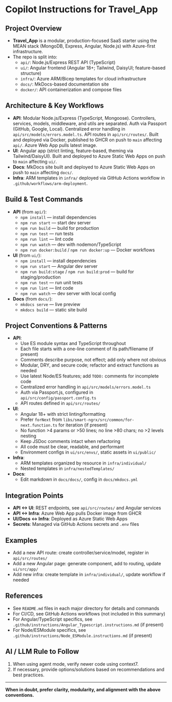 # Copilot Instructions for Travel_App

## Project Overview

- **Travel_App** is a modular, production-focused SaaS starter using the MEAN stack (MongoDB, Express, Angular, Node.js) with Azure-first infrastructure.
- The repo is split into:
  - `api/`: Node.js/Express REST API (TypeScript)
  - `ui/`: Angular frontend (Angular 18+; Tailwind, DaisyUI; feature-based structure)
  - `infra/`: Azure ARM/Bicep templates for cloud infrastructure
  - `docs/`: MkDocs-based documentation site
  - `docker/`: API containerization and compose files

## Architecture & Key Workflows

- **API**: Modular Node.js/Express (TypeScript, Mongoose). Controllers, services, models, middleware, and utils are separated. Auth via Passport (GitHub, Google, Local). Centralized error handling in `api/src/models/errors.model.ts`. API routes in `api/src/routes/`. Built and deployed via Docker, published to GHCR on push to `main` affecting `api/`. Azure Web App pulls latest image.
- **UI**: Angular app (strict linting, feature-based, theming via Tailwind/DaisyUI). Built and deployed to Azure Static Web Apps on push to `main` affecting `ui/`.
- **Docs**: MkDocs site built and deployed to Azure Static Web Apps on push to `main` affecting `docs/`.
- **Infra**: ARM templates in `infra/` deployed via GitHub Actions workflow in `.github/workflows/arm-deployment`.

## Build & Test Commands

- **API** (from `api/`):
  - `npm install` — install dependencies
  - `npm run start` — start dev server
  - `npm run build` — build for production
  - `npm run test` — run tests
  - `npm run lint` — lint code
  - `npm run watch` — dev with nodemon/TypeScript
  - `npm run docker:build` / `npm run docker:up` — Docker workflows
- **UI** (from `ui/`):
  - `npm install` — install dependencies
  - `npm run start` — Angular dev server
  - `npm run build:stage` / `npm run build:prod` — build for staging/production
  - `npm run test` — run unit tests
  - `npm run lint` — lint code
  - `npm run watch` — dev server with local config
- **Docs** (from `docs/`):
  - `mkdocs serve` — live preview
  - `mkdocs build` — static site build

## Project Conventions & Patterns

- **API**:
  - Use ES module syntax and TypeScript throughout
  - Each file starts with a one-line comment of its path/filename (if present)
  - Comments describe purpose, not effect; add only where not obvious
  - Modular, DRY, and secure code; refactor and extract functions as needed
  - Use latest Node/ES features; add `TODO:` comments for incomplete code
  - Centralized error handling in `api/src/models/errors.model.ts`
  - Auth via Passport.js, configured in `api/src/config/passport.config.ts`
  - API routes defined in `api/src/routes/`
- **UI**:
  - Angular 18+ with strict linting/formatting
  - Prefer `forNext` from `libs/smart-ngrx/src/common/for-next.function.ts` for iteration (if present)
  - No function >4 params or >50 lines; no line >80 chars; no >2 levels nesting
  - Keep JSDoc comments intact when refactoring
  - All code must be clear, readable, and performant
  - Environment configs in `ui/src/envs/`, static assets in `ui/public/`
- **Infra**:
  - ARM templates organized by resource in `infra/individual/`
  - Nested templates in `infra/nestedTemplates/`
- **Docs**:
  - Edit markdown in `docs/docs/`, config in `docs/mkdocs.yml`

## Integration Points

- **API <-> UI**: REST endpoints, see `api/src/routes/` and Angular services
- **API <-> Infra**: Azure Web App pulls Docker image from GHCR
- **UI/Docs <-> Infra**: Deployed as Azure Static Web Apps
- **Secrets**: Managed via GitHub Actions secrets and `.env` files

## Examples

- Add a new API route: create controller/service/model, register in `api/src/routes/`
- Add a new Angular page: generate component, add to routing, update `ui/src/app/`
- Add new infra: create template in `infra/individual/`, update workflow if needed

## References

- See `README.md` files in each major directory for details and commands
- For CI/CD, see GitHub Actions workflows (not included in this summary)
- For Angular/TypeScript specifics, see `.github/instructions/Angular_Typescript.instructions.md` (if present)
- For Node/ESModule specifics, see `.github/instructions/Node_ESModule.instructions.md` (if present)

## AI / LLM Rule to Follow

1. When using agent mode, verify newer code using context7.
2. If necessary, provide options/solutions based on recommendations and best practices.

---

**When in doubt, prefer clarity, modularity, and alignment with the above conventions.**
